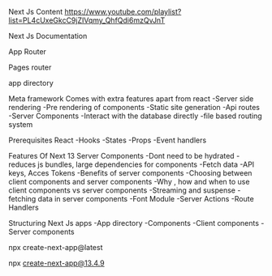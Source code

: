 Next Js Content
https://www.youtube.com/playlist?list=PL4cUxeGkcC9jZIVqmy_QhfQdi6mzQvJnT

Next Js Documentation

App Router

Pages router


app directory

Meta framework
Comes with extra features apart from react
    -Server side rendering
    -Pre rendering of components
    -Static site generation
    -Api routes
    -Server Components
    -Interact with the database directly
    -file based routing system

Prerequisites
    React
        -Hooks
        -States
        -Props 
        -Event handlers

Features Of Next 13
    Server Components
        -Dont need to be hydrated
        -reduces js bundles, large dependencies for components
        -Fetch data
        -API keys, Acces Tokens
        -Benefits of server components
        -Choosing between client components and server components
        -Why , how and when to use client components vs server components
        -Streaming and suspense
        -fetching data in server components
        -Font Module
        -Server Actions
        -Route Handlers

Structuring Next Js apps
    -App directory
        -Components
            -Client components
            -Server components

npx create-next-app@latest

npx create-next-app@13.4.9
